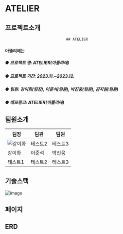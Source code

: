 # ATELIER
## 프로젝트소개
                                ## ATELIER
#### 아뜰리에는 
##### ● 프로젝트 명: ATELIER(아뜰리에)
##### ● 프로젝트 기간: 2023.11.~2023.12.
##### ● 팀원: 강이화(팀장), 이준석(팀원), 박진웅(팀원), 김지원(팀원)
##### ● 배포링크: ATELIER(아뜰리에)

## 팀원소개
|팀장|팀원|팀원|  
|------|---|---|
|![강이화](https://github.com/siwool123/atelier/assets/138649745/fb9efb48-7b25-4d7d-b82b-c5a4bd94fa15)|테스트2|테스트3||박진웅|
|강이화|이준석|박진웅||박진웅|
|테스트1|테스트2|테스트3|

## 기술스택
![image](https://github.com/siwool123/atelier/assets/138649745/8eea34ff-ca6d-4135-9f03-67aacd701bb0)

## 페이지


## ERD


